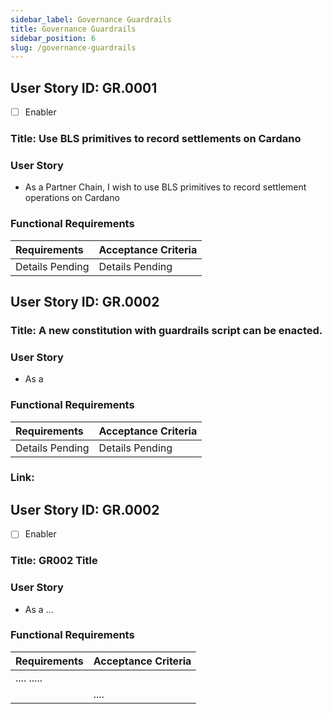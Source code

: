 ```yaml
---
sidebar_label: Governance Guardrails
title: Governance Guardrails
sidebar_position: 6
slug: /governance-guardrails
---
```


## User Story ID: GR.0001
- [ ] Enabler
### Title: Use BLS primitives to record settlements on Cardano
### User Story
 - As a Partner Chain, I wish to use BLS primitives to record settlement operations on Cardano
### Functional Requirements
|Requirements|Acceptance Criteria|
|:----|:----|
| Details Pending | Details Pending |


## User Story ID: GR.0002
### Title: A new constitution with guardrails script can be enacted.
### User Story
 - As a 
### Functional Requirements
|Requirements|Acceptance Criteria|
|:----|:----|
| Details Pending | Details Pending |


### Link:


## User Story ID: GR.0002
- [ ] Enabler
### Title: GR002 Title
### User Story
 - As a ... 
### Functional Requirements
|Requirements|Acceptance Criteria|
|:----|:----|
| .... ..... |
|  | .... |

